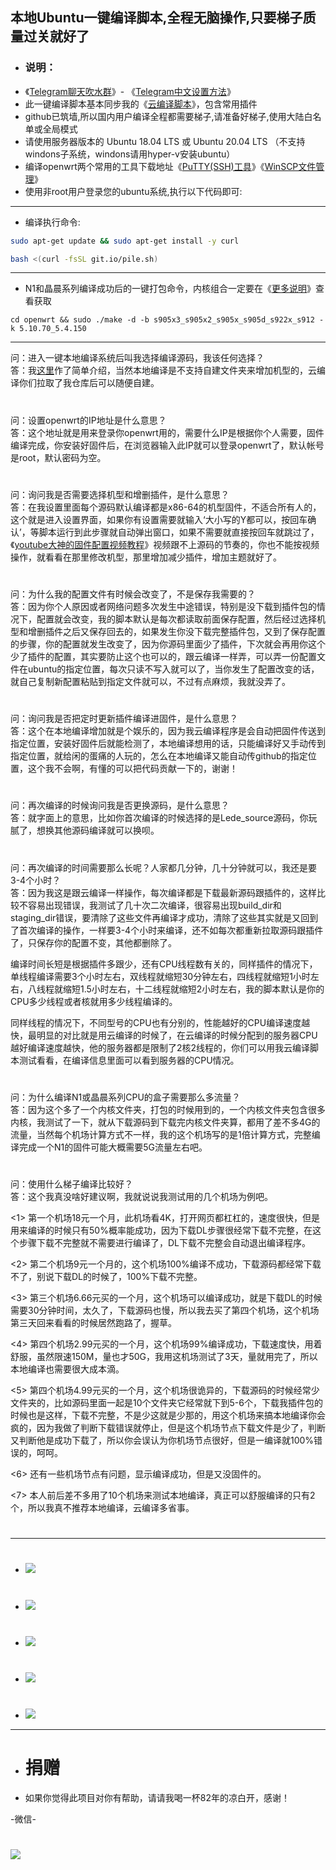 
## 本地Ubuntu一键编译脚本,全程无脑操作,只要梯子质量过关就好了

- ### 说明：
- 《[Telegram聊天吹水群](https://t.me/heiheiheio)》- 《[Telegram中文设置方法](https://github.com/danshui-git/shuoming/blob/master/tele.md)》
- 此一键编译脚本基本同步我的《[云编译脚本](https://github.com/281677160/build-actions)》，包含常用插件
- github已筑墙,所以国内用户编译全程都需要梯子,请准备好梯子,使用大陆白名单或全局模式
- 请使用服务器版本的 Ubuntu 18.04 LTS 或 Ubuntu 20.04 LTS （不支持windons子系统，windons请用hyper-v安装ubuntu）
- 编译openwrt两个常用的工具下载地址《[PuTTY(SSH)工具](https://github.com/danshui-git/shuoming/blob/master/Putty%E5%B7%A5%E5%85%B7%E4%B8%8B%E8%BD%BD.md)》《[WinSCP文件管理](https://github.com/danshui-git/shuoming/blob/master/WinSCP.md)》
- 使用非root用户登录您的ubuntu系统,执行以下代码即可:

---
- 编译执行命令:
```sh
sudo apt-get update && sudo apt-get install -y curl
```
```sh
bash <(curl -fsSL git.io/pile.sh)
```
---

- N1和晶晨系列编译成功后的一键打包命令，内核组合一定要在《[更多说明](https://github.com/danshui-git/shuoming/blob/master/Amlogic.md)》查看获取
```
cd openwrt && sudo ./make -d -b s905x3_s905x2_s905x_s905d_s922x_s912 -k 5.10.70_5.4.150
```
---

问：进入一键本地编译系统后叫我选择编译源码，我该任何选择？<br />
答：我[这里](https://github.com/danshui-git/shuoming/blob/master/%E7%AE%80%E5%8D%95%E4%BB%8B%E7%BB%8D%E6%96%B0%E8%84%9A%E6%9C%AC.md)作了简单介绍，当然本地编译是不支持自建文件夹来增加机型的，云编译你们拉取了我仓库后可以随便自建。<br />
#

问：设置openwrt的IP地址是什么意思？<br />
答：这个地址就是用来登录你openwrt用的，需要什么IP是根据你个人需要，固件编译完成，你安装好固件后，在浏览器输入此IP就可以登录openwrt了，默认帐号是root，默认密码为空。<br />
#

问：询问我是否需要选择机型和增删插件，是什么意思？<br />
答：在我设置里面每个源码默认编译都是x86-64的机型固件，不适合所有人的，这个就是进入设置界面，如果你有设置需要就输入‘大小写的Y都可以，按回车确认’，等脚本运行到此步骤就自动弹出窗口，如果不需要就直接按回车就跳过了，《[youtube大神的固件配置视频教程](https://www.youtube.com/watch?v=jEE_J6-4E3Y)》视频跟不上源码的节奏的，你也不能按视频操作，就看看在那里修改机型，那里增加减少插件，增加主题就好了。
#

问：为什么我的配置文件有时候会改变了，不是保存我需要的？<br />
答：因为你个人原因或者网络问题多次发生中途错误，特别是没下载到插件包的情况下，配置就会改变，我的脚本默认是每次都读取前面保存配置，然后经过选择机型和增删插件之后又保存回去的，如果发生你没下载完整插件包，又到了保存配置的步骤，你的配置就发生改变了，因为你源码里面少了插件，下次就会再用你这个少了插件的配置，其实要防止这个也可以的，跟云编译一样弄，可以弄一份配置文件在ubuntu的指定位置，每次只读不写入就可以了，当你发生了配置改变的话，就自己复制新配置粘贴到指定文件就可以，不过有点麻烦，我就没弄了。

#
问：询问我是否把定时更新插件编译进固件，是什么意思？<br />
答：这个在本地编译增加就是个娱乐的，因为我云编译程序是会自动把固件传送到指定位置，安装好固件后就能检测了，本地编译想用的话，只能编译好又手动传到指定位置，就给闲的蛋痛的人玩的，怎么在本地编译又能自动传github的指定位置，这个我不会啊，有懂的可以把代码贡献一下的，谢谢！
#

问：再次编译的时候询问我是否更换源码，是什么意思？<br />
答：就字面上的意思，比如你首次编译的时候选择的是Lede_source源码，你玩腻了，想换其他源码编译就可以换呗。
#

问：再次编译的时间需要那么长呢？人家都几分钟，几十分钟就可以，我还是要3-4个小时？<br />
答：因为我这是跟云编译一样操作，每次编译都是下载最新源码跟插件的，这样比较不容易出现错误，我测试了几十次二次编译，很容易出现build_dir和staging_dir错误，要清除了这些文件再编译才成功，清除了这些其实就是又回到了首次编译的操作，一样要3-4个小时来编译，还不如每次都重新拉取源码跟插件了，只保存你的配置不变，其他都删除了。<br />

编译时间长短是根据插件多跟少，还有CPU线程数有关的，同样插件的情况下，单线程编译需要3个小时左右，双线程就缩短30分钟左右，四线程就缩短1小时左右，八线程就缩短1.5小时左右，十二线程就缩短2小时左右，我的脚本默认是你的CPU多少线程或者核就用多少线程编译的。<br />

同样线程的情况下，不同型号的CPU也有分别的，性能越好的CPU编译速度越快，最明显的对比就是用云编译的时候了，在云编译的时候分配到的服务器CPU越好编译速度越快，他的服务器都是限制了2核2线程的，你们可以用我云编译脚本测试看看，在编译信息里面可以看到服务器的CPU情况。
#

问：为什么编译N1或晶晨系列CPU的盒子需要那么多流量？<br />
答：因为这个多了一个内核文件夹，打包的时候用到的，一个内核文件夹包含很多内核，我测试了一下，就从下载源码到下载完内核文件夹算，都用了差不多4G的流量，当然每个机场计算方式不一样，我的这个机场写的是1倍计算方式，完整编译完成一个N1的固件可能大概需要5G流量左右吧。<br />
#

问：使用什么梯子编译比较好？<br />
答：这个我真没啥好建议啊，我就说说我测试用的几个机场为例吧。<br />

<1> 第一个机场18元一个月，此机场看4K，打开网页都杠杠的，速度很快，但是用来编译的时候只有50%概率能成功，因为下载DL步骤很经常下载不完整，在这个步骤下载不完整就不需要进行编译了，DL下载不完整会自动退出编译程序。<br />

<2> 第二个机场9元一个月的，这个机场100%编译不成功，下载源码都经常下载不了，别说下载DL的时候了，100%下载不完整。<br />

<3> 第三个机场6.66元买的一个月，这个机场可以编译成功，就是下载DL的时候需要30分钟时间，太久了，下载源码也慢，所以我去买了第四个机场，这个机场第三天回来看看的时候居然跑路了，握草。<br />

<4> 第四个机场2.99元买的一个月，这个机场99%编译成功，下载速度快，用着舒服，虽然限速150M，量也才50G，我用这机场测试了3天，量就用完了，所以本地编译也需要很大成本滴。<br />

<5> 第四个机场4.99元买的一个月，这个机场很诡异的，下载源码的时候经常少文件夹的，比如源码里面一起是10个文件夹它经常就下到5-6个，下载我插件包的时候也是这样，下载不完整，不是少这就是少那的，用这个机场来搞本地编译你会疯的，因为我做了判断下载错误就停止，但是这个机场节点下载文件是少了，判断又判断他是成功下载了，所以你会误认为你机场节点很好，但是一编译就100%错误的，呵呵。<br />

<6> 还有一些机场节点有问题，显示编译成功，但是又没固件的。<br />

<7> 本人前后差不多用了10个机场来测试本地编译，真正可以舒服编译的只有2个，所以我真不推荐本地编译，云编译多省事。<br />
#
#
#
---
#
- <img src="https://github.com/danshui-git/shuoming/blob/master/doc/bendi5.png" />
#
- <img src="https://github.com/danshui-git/shuoming/blob/master/doc/bendi1.png" />
#
- <img src="https://github.com/danshui-git/shuoming/blob/master/doc/bendi2.png" />
#
- <img src="https://github.com/danshui-git/shuoming/blob/master/doc/bendi3.png" />
#
- <img src="https://github.com/danshui-git/shuoming/blob/master/doc/bendi4.png" />
---
#
- # 捐赠
- 如果你觉得此项目对你有帮助，请请我喝一杯82年的凉白开，感谢！

-微信-
# <img src="https://github.com/danshui-git/shuoming/blob/master/doc/weixin4.png" />
